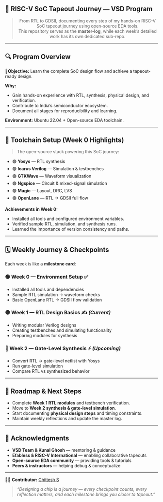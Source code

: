 ## 🧠 RISC-V SoC Tapeout Journey — VSD Program

<div align="center">
  
> From RTL to GDSII, documenting every step of my hands-on RISC-V SoC tapeout journey using open-source EDA tools.  
> This repository serves as the **master-log**, while each week’s detailed work has its own dedicated sub-repo.

</div>

---

## 🔍 Program Overview

**🎯Objective:** Learn the complete SoC design flow and achieve a tapeout-ready design.  

**Why:**  
- Gain hands-on experience with RTL, synthesis, physical design, and verification.  
- Contribute to India’s semiconductor ecosystem.  
- Document all stages for reproducibility and learning.  

**Environment:** Ubuntu 22.04 + Open-source EDA toolchain.

---

## 🧰 Toolchain Setup (Week 0 Highlights)

> The open-source stack powering this SoC journey:

- 🟢 **Yosys** — RTL synthesis  
- 🟢 **Icarus Verilog** — Simulation & testbenches  
- 🟢 **GTKWave** — Waveform visualization  
- 🟢 **Ngspice** — Circuit & mixed-signal simulation  
- 🟢 **Magic** — Layout, DRC, LVS  
- 🟢 **OpenLane** — RTL → GDSII full flow  

**Achievements in Week 0:**  
- Installed all tools and configured environment variables.  
- Verified sample RTL, simulation, and synthesis runs.  
- Learned the importance of version consistency and paths.  

---

## 🗓️ Weekly Journey & Checkpoints

Each week is like a **milestone card**:

### 🟢 Week 0 — Environment Setup ✅
- Installed all tools and dependencies  
- Sample RTL simulation → waveform checks  
- Basic OpenLane RTL → GDSII flow validation  

### 🟡 Week 1 — RTL Design Basics ✍️ *(Current)*
- Writing modular Verilog designs  
- Creating testbenches and simulating functionality  
- Preparing modules for synthesis  

### 🔵 Week 2 — Gate-Level Synthesis ⚡ *(Upcoming)*
- Convert RTL → gate-level netlist with Yosys  
- Run gate-level simulation  
- Compare RTL vs synthesized behavior 

---

## 🔮 Roadmap & Next Steps

- Complete **Week 1 RTL modules** and testbench verification.  
- Move to **Week 2 synthesis & gate-level simulation**.  
- Start documenting **physical design steps** and timing constraints.  
- Maintain weekly reflections and update the master log.  

---

## 🙏 Acknowledgments

- **VSD Team & Kunal Ghosh** — mentoring & guidance  
- **Efabless & RISC-V International** — enabling collaborative tapeouts  
- **Open-source EDA community** — providing tools & tutorials  
- **Peers & instructors** — helping debug & conceptualize  

---

👨‍💻 **Contributor:** [Chittesh S](https://github.com/CHITTESH-S)

> *“Designing a chip is a journey — every checkpoint counts, every reflection matters, and each milestone brings you closer to tapeout.”*
